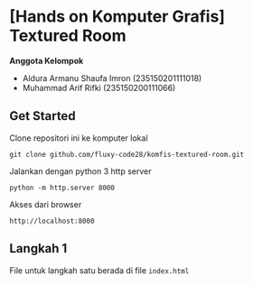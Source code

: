 # [Hands on Komputer Grafis] Textured Room

**Anggota Kelompok**
- Aldura Armanu Shaufa Imron (235150201111018)
- Muhammad Arif Rifki (235150200111066)

## Get Started 
Clone repositori ini ke komputer lokal

```
git clone github.com/fluxy-code28/komfis-textured-room.git
```
Jalankan dengan python 3 http server 
```
python -m http.server 8000
```
Akses dari browser
```
http://localhost:8000
```

## Langkah 1 

File untuk langkah satu berada di file `index.html`
